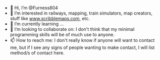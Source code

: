 - 👋 Hi, I’m @Furness804
- 👀 I’m interested in railways, mapping, train simulators, map creators, stuff like www.scribblemaps.com, etc.
- 🌱 I’m currently learning ...
- 💞️ I’m looking to collaborate on: I don't think that my minimal programming skills will be of much use to anyone.
- 📫 How to reach me: I don't really know if anyone will want to contact me, but if I see any signs of people wanting to make contact, I will list method/s of contact here.

<!---
Furness804/Furness804 is a ✨ special ✨ repository because its `README.md` (this file) appears on your GitHub profile.
You can click the Preview link to take a look at your changes.
--->
